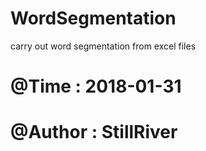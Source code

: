 # WordSegmentation
carry out word segmentation from excel files
# @Time    : 2018-01-31
# @Author  : StillRiver 

